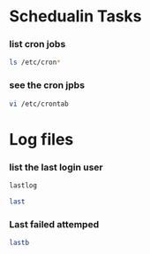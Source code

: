 # Schedualin Tasks 
### list cron jobs 
```bash 
ls /etc/cron* 
```
### see the cron jpbs 
```bash
vi /etc/crontab
```
# Log files
### list the last login user  
``` bash 
lastlog 
```
``` bash 
last
```
### Last failed attemped
```bash 
lastb 
```

### 